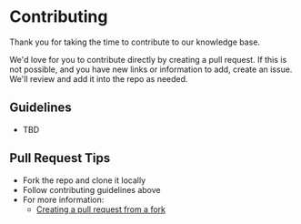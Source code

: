 # Contributing

Thank you for taking the time to contribute to our knowledge base.

We'd love for you to contribute directly by creating a pull request. If this is not possible, and you have new links or information to add, create an issue.  We'll review and add it into the repo as needed.

## Guidelines
- TBD

## Pull Request Tips
- Fork the repo and clone it locally
- Follow contributing guidelines above
- For more information: 
  - [Creating a pull request from a fork](https://docs.github.com/en/github/collaborating-with-pull-requests/proposing-changes-to-your-work-with-pull-requests/creating-a-pull-request-from-a-fork)